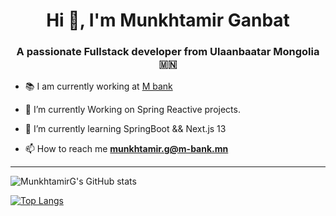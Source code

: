 <h1 align="center">Hi 👋, I'm
Munkhtamir Ganbat</h1>
<h3 align="center">A passionate Fullstack developer from Ulaanbaatar Mongolia 🇲🇳</h3>

- 📚 I am currently working at <a href="https://m-bank.mn/" target="_blank"> M bank</a>

- 🌱 I’m currently Working on Spring Reactive projects.

- 🌱 I’m currently learning SpringBoot && Next.js 13

- 📫 How to reach me **munkhtamir.g@m-bank.mn**

---

![MunkhtamirG's GitHub stats](https://github-readme-stats.vercel.app/api?username=munkhtamirg&count_private=true&show_icons=true&theme=radical)

[![Top Langs](https://github-readme-stats.vercel.app/api/top-langs/?username=munkhtamirg&layout=compact)](https://github.com/munkhtamirg/github-readme-stats)
